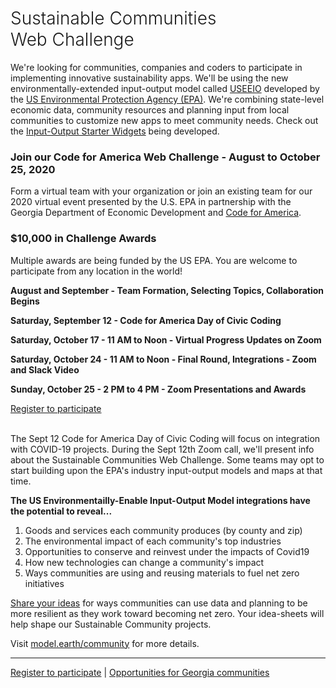 <!-- MOVED TO Community/Challenge/README.md -->

<h1 style="font-weight:300">Sustainable Communities <span style="white-space:nowrap">Web Challenge</span></h1>

We're looking for communities, companies and coders to participate in implementing innovative sustainability apps. We'll be using the new environmentally-extended input-output model called 
<a href="https://cfpub.epa.gov/si/si_public_record_report.cfm?Lab=NRMRL&dirEntryId=336332" target="_blank">USEEIO</a> developed by the <a href="https://www.epa.gov" target="_parent">US Environmental Protection Agency (EPA)</a>. We're combining state-level economic data, community resources and planning input from local communities to customize new apps to meet community needs. Check out the [Input-Output Starter Widgets](https://modelearth.github.io/eeio/charts/) being developed.  


<h3>Join our Code for America Web Challenge - August to October 25, 2020</h3> 

Form a virtual team with your organization or join an existing team for our 2020 virtual event presented by the U.S. EPA in partnership with the Georgia Department of Economic Development and <a href="https://www.codeforamerica.org/" target="_parent">Code for America</a>. 

<h3>$10,000 in Challenge Awards</h3>

Multiple awards are being funded by the US EPA. You are welcome to participate from any location in the world!  

<b>August and September - Team Formation, Selecting Topics, Collaboration Begins</b>  

<b>Saturday, September 12 - Code for America Day of Civic Coding</b>   

<b>Saturday, October 17 - 11 AM to Noon - Virtual Progress Updates on Zoom</b>   

<b>Saturday, October 24 - 11 AM to Noon - Final Round, Integrations - Zoom and Slack Video</b> 

<b>Sunday, October 25 - 2 PM to 4 PM - Zoom Presentations and Awards</b>   

<a href="https://www.cognitoforms.com/USEPA1/YourInterests">Register to participate</a>  
<br>

The Sept 12 Code for America Day of Civic Coding will focus on integration with COVID-19 projects. During the Sept 12th Zoom call, we'll present info about the Sustainable Communities Web Challenge. Some teams may opt to start building upon the EPA's industry input-output models and maps at that time.  


<b>The US Environmentailly-Enable Input-Output Model integrations have the potential to reveal...</b>
1. Goods and services each community produces (by county and zip)  
2. The environmental impact of each community's top industries  
3. Opportunities to conserve and reinvest under the impacts of Covid19
4. How new technologies can change a community's impact  
5. Ways communities are using and reusing materials to fuel net zero initiatives  

<a href="https://www.cognitoforms.com/USEPA1/YourInterests">Share your ideas</a> 
for ways communities can use data and planning to be more resilient as they work toward becoming net zero. <!-- One to three page idea-sheets will be judged in May of 2020. Your input -->Your idea-sheets will help shape our Sustainable Community projects.   

<!--
A panel of judges will use Slack video to deliberate while using a Google Form for calculating scores for the Oct 25 awards.<br><br>
-->

Visit <a target="_parent" href="https://model.earth/community/">model.earth/community</a> for more details.  

---
<a href="https://www.cognitoforms.com/USEPA1/YourInterests">Register to participate</a> | 
<a href="https://model.georgia.org/" target="_parent">Opportunities for Georgia communities</a>